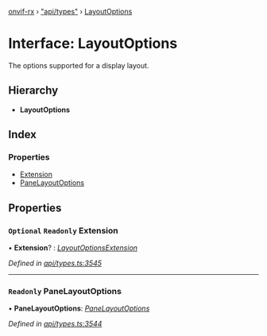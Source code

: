 [onvif-rx](../README.md) › ["api/types"](../modules/_api_types_.md) › [LayoutOptions](_api_types_.layoutoptions.md)

# Interface: LayoutOptions

The options supported for a display layout.

## Hierarchy

* **LayoutOptions**

## Index

### Properties

* [Extension](_api_types_.layoutoptions.md#optional-readonly-extension)
* [PaneLayoutOptions](_api_types_.layoutoptions.md#readonly-panelayoutoptions)

## Properties

### `Optional` `Readonly` Extension

• **Extension**? : *[LayoutOptionsExtension](_api_types_.layoutoptionsextension.md)*

*Defined in [api/types.ts:3545](https://github.com/patrickmichalina/onvif-rx/blob/3e9b152/src/api/types.ts#L3545)*

___

### `Readonly` PaneLayoutOptions

• **PaneLayoutOptions**: *[PaneLayoutOptions](_api_types_.panelayoutoptions.md)*

*Defined in [api/types.ts:3544](https://github.com/patrickmichalina/onvif-rx/blob/3e9b152/src/api/types.ts#L3544)*
